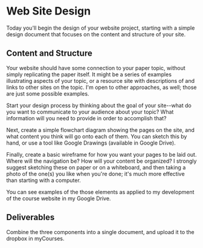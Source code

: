 # Web Site Design

Today you'll begin the design of your website project, starting with a simple design document that focuses on the content and structure of your site.

## Content and Structure

Your website should have some connection to your paper topic, without simply replicating the paper itself. It might be a series of examples illustrating aspects of your topic, or a resource site with descriptions of and links to other sites on the topic. I'm open to other approaches, as well; those are just some possible examples.

Start your design process by thinking about the goal of your site--what do you want to communicate to your audience about your topic? What information will you need to provide in order to accomplish that?

Next, create a simple flowchart diagram showing the pages on the site, and what content you think will go onto each of them. You can sketch this by hand, or use a tool like Google Drawings (available in Google Drive).

Finally, create a basic wireframe for how you want your pages to be laid out. Where will the navigation be? How will your content be organized? I strongly suggest sketching these on paper or on a whiteboard, and then taking a photo of the one(s) you like when you're done; it's much more effective than starting with a computer.

You can see examples of the those elements as applied to my development of the course website in my Google Drive.

## Deliverables

Combine the three components into a single document, and upload it to the dropbox in myCourses.
